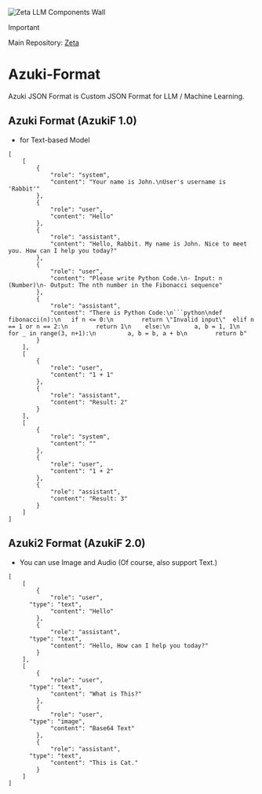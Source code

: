 ![Zeta LLM Components Wall](https://github.com/user-attachments/assets/986dc020-de07-4dbc-9726-9236da3345d0)

> [!IMPORTANT]
> Main Repository: [Zeta](https://github.com/DiamondGotCat/Zeta)

# Azuki-Format
Azuki JSON Format is Custom JSON Format for LLM / Machine Learning.

## Azuki Format (AzukiF 1.0)

- for Text-based Model

```
[
	[
        {
			"role": "system",
			"content": "Your name is John.\nUser's username is 'Rabbit'"
		},
		{
			"role": "user",
			"content": "Hello"
		},
		{
			"role": "assistant",
			"content": "Hello, Rabbit. My name is John. Nice to meet you. How can I help you today?"
		},
		{
			"role": "user",
			"content": "Please write Python Code.\n- Input: n (Number)\n- Output: The nth number in the Fibonacci sequence"
		},
		{
			"role": "assistant",
			"content": "There is Python Code:\n```python\ndef fibonacci(n):\n   if n <= 0:\n        return \"Invalid input\"  elif n == 1 or n == 2:\n        return 1\n    else:\n       a, b = 1, 1\n       for _ in range(3, n+1):\n         a, b = b, a + b\n        return b"
		}
	],
    [
		{
			"role": "user",
			"content": "1 + 1"
		},
		{
			"role": "assistant",
			"content": "Result: 2"
		}
	],
    [
        {
			"role": "system",
			"content": ""
		},
		{
			"role": "user",
			"content": "1 + 2"
		},
		{
			"role": "assistant",
			"content": "Result: 3"
		}
	]
]
```

## Azuki2 Format (AzukiF 2.0)
- You can use Image and Audio (Of course, also support Text.)

```
[
	[
		{
			"role": "user",
      "type": "text",
			"content": "Hello"
		},
		{
			"role": "assistant",
      "type": "text",
			"content": "Hello, How can I help you today?"
		}
	],
	[
		{
			"role": "user",
      "type": "text",
			"content": "What is This?"
		},
		{
			"role": "user",
      "type": "image",
			"content": "Base64 Text"
		},
		{
			"role": "assistant",
      "type": "text",
			"content": "This is Cat."
		}
	]
]
```
